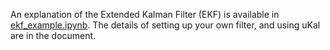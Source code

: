 An explanation of the Extended Kalman Filter (EKF) is available in [ekf_example.ipynb](ekf_example.ipynb). The details of setting up your own filter, and using uKal are in the document.